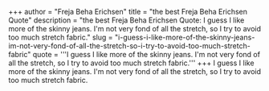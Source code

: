+++
author = "Freja Beha Erichsen"
title = "the best Freja Beha Erichsen Quote"
description = "the best Freja Beha Erichsen Quote: I guess I like more of the skinny jeans. I'm not very fond of all the stretch, so I try to avoid too much stretch fabric."
slug = "i-guess-i-like-more-of-the-skinny-jeans-im-not-very-fond-of-all-the-stretch-so-i-try-to-avoid-too-much-stretch-fabric"
quote = '''I guess I like more of the skinny jeans. I'm not very fond of all the stretch, so I try to avoid too much stretch fabric.'''
+++
I guess I like more of the skinny jeans. I'm not very fond of all the stretch, so I try to avoid too much stretch fabric.

